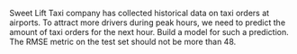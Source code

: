 Sweet Lift Taxi company has collected historical data on taxi orders at airports.
To attract more drivers during peak hours, we need to predict the amount of taxi orders for the next hour. 
Build a model for such a prediction.
The RMSE metric on the test set should not be more than 48.
